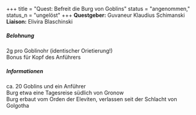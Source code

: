 
+++
title = "Quest: Befreit die Burg von Goblins"
status = "angenommen,"
status_n = "ungelöst"
+++
**Questgeber:** Guvaneur Klaudius Schimanski  
**Liaison:** Elivira Blaschinski  
  
##### Belohnung
2g pro Goblinohr (identischer Orietierung!)  
Bonus für Kopf des Anführers  
  
##### Informationen
ca. 20 Goblins und ein Anführer  
Burg etwa eine Tagesreise südlich von Gronow  
Burg erbaut vom Orden der Eleviten, verlassen seit der Schlacht von Golgotha  
